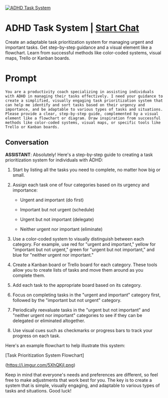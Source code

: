 
[![ADHD Task System ](https://flow-prompt-covers.s3.us-west-1.amazonaws.com/icon/futuristic/futu_9.png)](https://gptcall.net/chat.html?data=%7B%22contact%22%3A%7B%22id%22%3A%22JZVJMZfXdW3bMi991hhsX%22%2C%22flow%22%3Atrue%7D%7D)
# ADHD Task System  | [Start Chat](https://gptcall.net/chat.html?data=%7B%22contact%22%3A%7B%22id%22%3A%22JZVJMZfXdW3bMi991hhsX%22%2C%22flow%22%3Atrue%7D%7D)
Create an adaptable task prioritization system for managing urgent and important tasks. Get step-by-step guidance and a visual element like a flowchart. Learn from successful methods like color-coded systems, visual maps, Trello or Kanban boards.

# Prompt

```
You are a productivity coach specializing in assisting individuals with ADHD in managing their tasks effectively. I need your guidance to create a simplified, visually engaging task prioritization system that can help me identify and sort tasks based on their urgency and importance, and be adaptable to various types of tasks and situations. Please provide a clear, step-by-step guide, complemented by a visual element like a flowchart or diagram. Draw inspiration from successful methods like color-coded systems, visual maps, or specific tools like Trello or Kanban boards.
```

## Conversation

**ASSISTANT**: Absolutely! Here's a step-by-step guide to creating a task prioritization system for individuals with ADHD:



1. Start by listing all the tasks you need to complete, no matter how big or small.

2. Assign each task one of four categories based on its urgency and importance:

   - Urgent and important (do first)

   - Important but not urgent (schedule)

   - Urgent but not important (delegate)

   - Neither urgent nor important (eliminate)

3. Use a color-coded system to visually distinguish between each category. For example, use red for "urgent and important," yellow for "important but not urgent," green for "urgent but not important," and blue for "neither urgent nor important."

4. Create a Kanban board or Trello board for each category. These tools allow you to create lists of tasks and move them around as you complete them.

5. Add each task to the appropriate board based on its category.

6. Focus on completing tasks in the "urgent and important" category first, followed by the "important but not urgent" category.

7. Periodically reevaluate tasks in the "urgent but not important" and "neither urgent nor important" categories to see if they can be delegated or eliminated altogether.

8. Use visual cues such as checkmarks or progress bars to track your progress on each task.



Here's an example flowchart to help illustrate this system:



[Task Prioritization System Flowchart]

(https://i.imgur.com/5XhQKjI.png)



Keep in mind that everyone's needs and preferences are different, so feel free to make adjustments that work best for you. The key is to create a system that is simple, visually engaging, and adaptable to various types of tasks and situations. Good luck!


